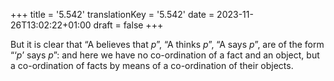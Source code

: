 +++
title = '5.542'
translationKey = '5.542'
date = 2023-11-26T13:02:22+01:00
draft = false
+++

But it is clear that “A believes that <span class="mathmode"><var>p</var></span>”, “A thinks <span class="mathmode"><var>p</var></span>”, “A says <span class="mathmode"><var>p</var></span>”, are of the form “‘<span class="mathmode"><var>p</var></span>’ says <span class="mathmode"><var>p</var></span>”: and here we have no co-ordination of a fact and an object, but a co-ordination of facts by means of a co-ordination of their objects.
